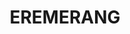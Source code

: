 ---
lastmod: '2025-04-06T06:05:20+00:00'
latitude: -32.844998
layout: suburb
longitude: 146.085138
postcode: '2877'
state: NSW
title: EREMERANG
url: /nsw/eremerang/
---
